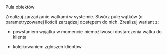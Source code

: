 Pula obiektów 


Zrealizuj zarządzanie wątkami w systemie. Stwórz pulę wątków (o parametryzowanej ilości) zarządzaj dostępem do nich. Zrealizuj wariant z:

- powstaniem wyjątku w momencie niemożliwości dostarczenia wątku do klienta

- kolejkowaniem zgłoszeń klientów 
